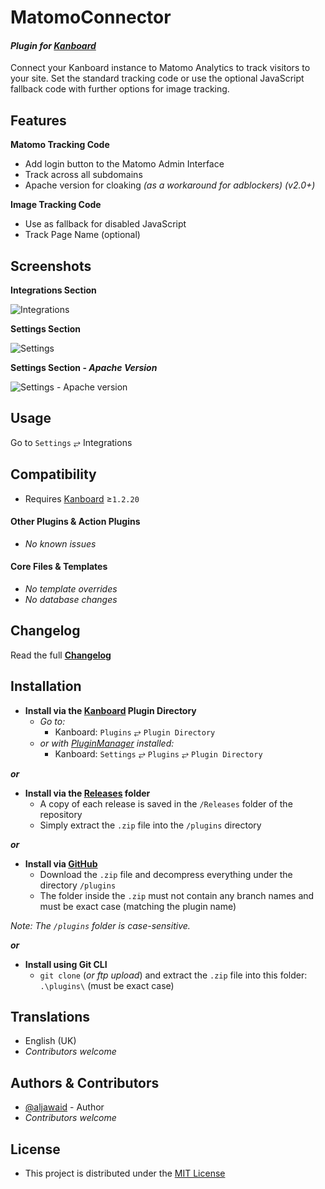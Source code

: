 # MatomoConnector

#### _Plugin for [Kanboard](https://github.com/fguillot/kanboard "Kanboard - Kanban Project Management Software")_

Connect your Kanboard instance to Matomo Analytics to track visitors to your site. Set the standard tracking code or use the optional JavaScript fallback code with further options for image tracking.


Features
-------------
**Matomo Tracking Code**
- Add login button to the Matomo Admin Interface
- Track across all subdomains
- Apache version for cloaking _(as a workaround for adblockers)_ _(v2.0+)_

**Image Tracking Code**
- Use as fallback for disabled JavaScript
- Track Page Name (optional)


Screenshots
----------

**Integrations Section**  

![Integrations](../master/screenshot-integrations.png "Integrations Section")

**Settings Section**  

![Settings](../master/screenshot-settings.png "Plugin Settings")

**Settings Section - _Apache Version_**  

![Settings - Apache version](../master/screenshot-apache.png "Plugin Settings - Apache version")

Usage
-------------

Go to `Settings` &#10562; Integrations


Compatibility
-------------

- Requires [Kanboard](https://github.com/fguillot/kanboard "Kanboard - Kanban Project Management Software") ≥`1.2.20`

#### Other Plugins & Action Plugins
- _No known issues_
#### Core Files & Templates
- _No template overrides_
- _No database changes_


Changelog
---------

Read the full [**Changelog**](../master/changelog.md "See changes")
 

Installation
------------

- **Install via the [Kanboard](https://github.com/fguillot/kanboard "Kanboard - Kanban Project Management Software") Plugin Directory**
  - _Go to:_
    - Kanboard: `Plugins` &#10562; `Plugin Directory`
  - _or with [PluginManager](https://github.com/aljawaid/PluginManager) installed:_
    - Kanboard: `Settings` &#10562; `Plugins` &#10562; `Plugin Directory`

**_or_**

- **Install via the [Releases](../master/Releases/ "A copy of each release is saved in the folder") folder**
  - A copy of each release is saved in the `/Releases` folder of the repository
  - Simply extract the `.zip` file into the `/plugins` directory

**_or_**

- **Install via [GitHub](https://github.com/aljawaid "Find the correct plugin from the list of repositories")**
  - Download the `.zip` file and decompress everything under the directory `/plugins`
  - The folder inside the `.zip` must not contain any branch names and must be exact case (matching the plugin name)

_Note: The `/plugins` folder is case-sensitive._

**_or_**

- **Install using Git CLI**
  - `git clone` (_or ftp upload_) and extract the `.zip` file into this folder: `.\plugins\` (must be exact case)


Translations
------------

- English (UK)
- _Contributors welcome_


Authors & Contributors
----------------------

- [@aljawaid](https://github.com/aljawaid) - Author
- _Contributors welcome_


License
-------
- This project is distributed under the [MIT License](../master/LICENSE "Read The MIT license")
